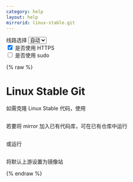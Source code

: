 ```yaml
---
category: help
layout: help
mirrorid: linux-stable.git
---
```


<!-- 本 markdown 从 tuna/mirrorz-help-ng 自动生成，如需修改请参阅该仓库 -->

<style>.z-help tmpl { display: none }</style>

<div class="z-wrap">
    <form class="z-form z-global" onchange="form_update(null)" onsubmit="return false">
        <div>
            <label for="e0a5cecb">线路选择</label>
            <select id="e0a5cecb" name="host">
                <option selected="selected" value="{{ site.url }}">自动</option>
                <option value="{{ site.urlv4 }}">IPv4</option>
                <option value="{{ site.urlv6 }}">IPv6</option>
            </select>
        </div>
        <div>
            <input id="144d763c" name="_scheme" type="checkbox" checked>
            <label for="144d763c">是否使用 HTTPS</label>
        </div>
        <div>
            <input id="4659e7da" name="_sudo" type="checkbox">
            <label for="4659e7da">是否使用 sudo</label>
        </div>
    </form>
</div>
{% raw %}
<div class="z-help"><h1>Linux Stable Git</h1>
<p>如需克隆 Linux Stable 代码，使用</p>
<div class="z-wrap"><form class="z-form" onchange="form_update(event)" onsubmit="return false"></form><pre class="z-code"></pre></div><tmpl z-lang="bash">
git clone {{endpoint}}
</tmpl>
<p>若要将 mirror 加入已有代码库，可在已有仓库中运行</p>
<div class="z-wrap"><form class="z-form" onchange="form_update(event)" onsubmit="return false"></form><pre class="z-code"></pre></div><tmpl z-lang="bash">
git remote add mirror {{endpoint}}
</tmpl>
<p>或运行</p>
<div class="z-wrap"><form class="z-form" onchange="form_update(event)" onsubmit="return false"></form><pre class="z-code"></pre></div><tmpl z-lang="bash">
git remote set-url origin {{endpoint}}
</tmpl>
<p>将默认上游设置为镜像站</p><script id="z-config" type="application/x-mirrorz-help">eyJfIjogIkxpbnV4IFN0YWJsZSBHaXQiLCAiYmxvY2siOiBbImxpbnV4LXN0YWJsZS5naXQiXSwgImlucHV0Ijoge30sICJuYW1lIjogImxpbnV4LXN0YWJsZS5naXQifQ==</script>
</div>

{% endraw %}

<script src="/static/js/mustache.min.js?{{ site.data['hash'] }}"></script>
<script src="/static/js/zdocs.js?{{ site.data['hash'] }}"></script>
